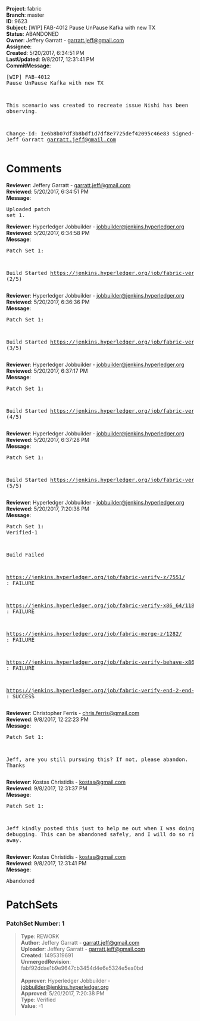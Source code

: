 <strong>Project</strong>: fabric<br><strong>Branch</strong>: master<br><strong>ID</strong>: 9623<br><strong>Subject</strong>: [WIP] FAB-4012 Pause UnPause Kafka with new TX<br><strong>Status</strong>: ABANDONED<br><strong>Owner</strong>: Jeffery Garratt - garratt.jeff@gmail.com<br><strong>Assignee</strong>:<br><strong>Created</strong>: 5/20/2017, 6:34:51 PM<br><strong>LastUpdated</strong>: 9/8/2017, 12:31:41 PM<br><strong>CommitMessage</strong>:<br><pre>[WIP] FAB-4012 Pause UnPause Kafka with new TX

This scenario was created to recreate issue Nishi
has been observing.

Change-Id: Ie6b8b07df3b8bdf1d7df8e7725def42095c46e83
Signed-off-by: Jeff Garratt <garratt.jeff@gmail.com>
</pre><h1>Comments</h1><strong>Reviewer</strong>: Jeffery Garratt - garratt.jeff@gmail.com<br><strong>Reviewed</strong>: 5/20/2017, 6:34:51 PM<br><strong>Message</strong>: <pre>Uploaded patch set 1.</pre><strong>Reviewer</strong>: Hyperledger Jobbuilder - jobbuilder@jenkins.hyperledger.org<br><strong>Reviewed</strong>: 5/20/2017, 6:34:58 PM<br><strong>Message</strong>: <pre>Patch Set 1:

Build Started https://jenkins.hyperledger.org/job/fabric-verify-z/7551/ (2/5)</pre><strong>Reviewer</strong>: Hyperledger Jobbuilder - jobbuilder@jenkins.hyperledger.org<br><strong>Reviewed</strong>: 5/20/2017, 6:36:36 PM<br><strong>Message</strong>: <pre>Patch Set 1:

Build Started https://jenkins.hyperledger.org/job/fabric-verify-x86_64/11899/ (3/5)</pre><strong>Reviewer</strong>: Hyperledger Jobbuilder - jobbuilder@jenkins.hyperledger.org<br><strong>Reviewed</strong>: 5/20/2017, 6:37:17 PM<br><strong>Message</strong>: <pre>Patch Set 1:

Build Started https://jenkins.hyperledger.org/job/fabric-verify-end-2-end-x86_64/3430/ (4/5)</pre><strong>Reviewer</strong>: Hyperledger Jobbuilder - jobbuilder@jenkins.hyperledger.org<br><strong>Reviewed</strong>: 5/20/2017, 6:37:28 PM<br><strong>Message</strong>: <pre>Patch Set 1:

Build Started https://jenkins.hyperledger.org/job/fabric-verify-behave-x86_64/5959/ (5/5)</pre><strong>Reviewer</strong>: Hyperledger Jobbuilder - jobbuilder@jenkins.hyperledger.org<br><strong>Reviewed</strong>: 5/20/2017, 7:20:38 PM<br><strong>Message</strong>: <pre>Patch Set 1: Verified-1

Build Failed 

https://jenkins.hyperledger.org/job/fabric-verify-z/7551/ : FAILURE

https://jenkins.hyperledger.org/job/fabric-verify-x86_64/11899/ : FAILURE

https://jenkins.hyperledger.org/job/fabric-merge-z/1282/ : FAILURE

https://jenkins.hyperledger.org/job/fabric-verify-behave-x86_64/5959/ : FAILURE

https://jenkins.hyperledger.org/job/fabric-verify-end-2-end-x86_64/3430/ : SUCCESS</pre><strong>Reviewer</strong>: Christopher Ferris - chris.ferris@gmail.com<br><strong>Reviewed</strong>: 9/8/2017, 12:22:23 PM<br><strong>Message</strong>: <pre>Patch Set 1:

Jeff, are you still pursuing this? If not, please abandon. Thanks</pre><strong>Reviewer</strong>: Kostas Christidis - kostas@gmail.com<br><strong>Reviewed</strong>: 9/8/2017, 12:31:37 PM<br><strong>Message</strong>: <pre>Patch Set 1:

Jeff kindly posted this just to help me out when I was doing some debugging. This can be abandoned safely, and I will do so right away.</pre><strong>Reviewer</strong>: Kostas Christidis - kostas@gmail.com<br><strong>Reviewed</strong>: 9/8/2017, 12:31:41 PM<br><strong>Message</strong>: <pre>Abandoned</pre><h1>PatchSets</h1><h3>PatchSet Number: 1</h3><blockquote><strong>Type</strong>: REWORK<br><strong>Author</strong>: Jeffery Garratt - garratt.jeff@gmail.com<br><strong>Uploader</strong>: Jeffery Garratt - garratt.jeff@gmail.com<br><strong>Created</strong>: 1495319691<br><strong>UnmergedRevision</strong>: fabf92ddae1b9e9647cb3454d4e6e5324e5ea0bd<br><br><strong>Approver</strong>: Hyperledger Jobbuilder - jobbuilder@jenkins.hyperledger.org<br><strong>Approved</strong>: 5/20/2017, 7:20:38 PM<br><strong>Type</strong>: Verified<br><strong>Value</strong>: -1<br><br></blockquote>